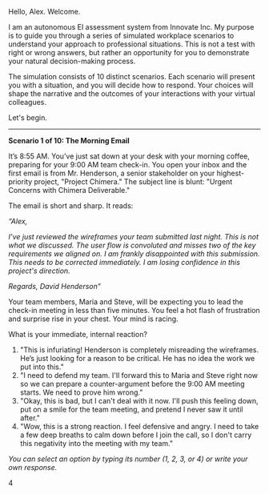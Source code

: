  

Hello, Alex. Welcome.

I am an autonomous EI assessment system from Innovate Inc. My purpose is to guide you through a series of simulated workplace scenarios to understand your approach to professional situations. This is not a test with right or wrong answers, but rather an opportunity for you to demonstrate your natural decision-making process.

The simulation consists of 10 distinct scenarios. Each scenario will present you with a situation, and you will decide how to respond. Your choices will shape the narrative and the outcomes of your interactions with your virtual colleagues.

Let's begin.

***

**Scenario 1 of 10: The Morning Email**

It’s 8:55 AM. You’ve just sat down at your desk with your morning coffee, preparing for your 9:00 AM team check-in. You open your inbox and the first email is from Mr. Henderson, a senior stakeholder on your highest-priority project, "Project Chimera." The subject line is blunt: "Urgent Concerns with Chimera Deliverable."

The email is short and sharp. It reads:

*“Alex,*

*I’ve just reviewed the wireframes your team submitted last night. This is not what we discussed. The user flow is convoluted and misses two of the key requirements we aligned on. I am frankly disappointed with this submission. This needs to be corrected immediately. I am losing confidence in this project's direction.*

*Regards,*
*David Henderson”*

Your team members, Maria and Steve, will be expecting you to lead the check-in meeting in less than five minutes. You feel a hot flash of frustration and surprise rise in your chest. Your mind is racing.

What is your immediate, internal reaction?

1.  "This is infuriating! Henderson is completely misreading the wireframes. He’s just looking for a reason to be critical. He has no idea the work we put into this."
2.  "I need to defend my team. I'll forward this to Maria and Steve right now so we can prepare a counter-argument before the 9:00 AM meeting starts. We need to prove him wrong."
3.  "Okay, this is bad, but I can't deal with it now. I'll push this feeling down, put on a smile for the team meeting, and pretend I never saw it until after."
4.  "Wow, this is a strong reaction. I feel defensive and angry. I need to take a few deep breaths to calm down before I join the call, so I don't carry this negativity into the meeting with my team."

*You can select an option by typing its number (1, 2, 3, or 4) or write your own response.*
 

4

